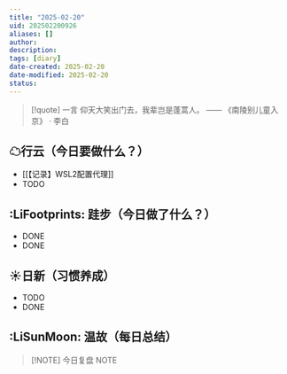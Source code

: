 ```yaml
---
title: "2025-02-20"
uid: 202502200926
aliases: []
author: 
description: 
tags: [diary]
date-created: 2025-02-20
date-modified: 2025-02-20
status: 
---
```


> [!quote] 一言
 仰天大笑出门去，我辈岂是蓬蒿人。 —— 《南陵别儿童入京》 · 李白

## ☁行云（今日要做什么？）

- [[【记录】WSL2配置代理]]
- TODO

## :LiFootprints: 跬步（今日做了什么？）

- DONE
- DONE

## ☀日新（习惯养成）

- TODO
- DONE

## :LiSunMoon: 温故（每日总结）

> [!NOTE] 今日复盘
> NOTE
